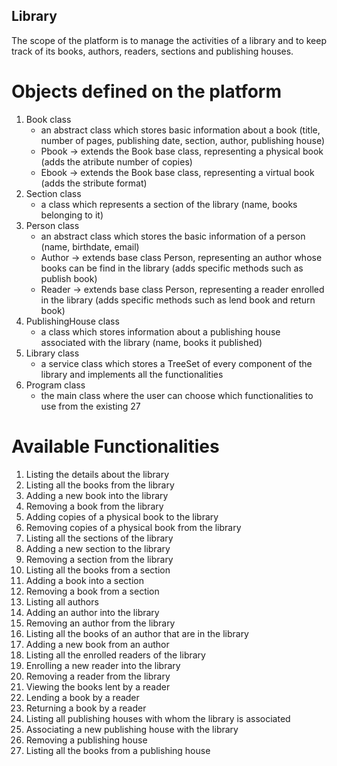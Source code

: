 ## Library
The scope of the platform is to manage the activities of a library and to keep track of its books, authors, readers, sections and publishing houses.

# Objects defined on the platform
1. Book class
   - an abstract class which stores basic information about a book (title, number of pages, publishing date, section, author, publishing house)
   - Pbook -> extends the Book base class, representing a physical book (adds the atribute number of copies)
   - Ebook -> extends the Book base class, representing a virtual book (adds the stribute format)
2. Section class
   - a class which represents a section of the library (name, books belonging to it)
3. Person class
   - an abstract class which stores the basic information of a person (name, birthdate, email)
   - Author -> extends base class Person, representing an author whose books can be find in the library (adds specific methods such as publish book)        
   - Reader -> extends base class Person, representing a reader enrolled in the library (adds specific methods such as lend book and return book)
4. PublishingHouse class
   - a class which stores information about a publishing house associated with the library (name, books it published)
5. Library class
   - a service class which stores a TreeSet of every component of the library and implements all the functionalities
6. Program class
   - the main class where the user can choose which functionalities to use from the existing 27

# Available Functionalities
1. Listing the details about the library
2. Listing all the books from the library
3. Adding a new book into the library
4. Removing a book from the library
5. Adding copies of a physical book to the library
6. Removing copies of a physical book from the library
7. Listing all the sections of the library
8. Adding a new section to the library
9. Removing a section from the library
10. Listing all the books from a section
11. Adding a book into a section
12. Removing a book from a section
13. Listing all authors
14. Adding an author into the library
15. Removing an author from the library
16. Listing all the books of an author that are in the library
17. Adding a new book from an author
18. Listing all the enrolled readers of the library
19. Enrolling a new reader into the library
20. Removing a reader from the library
21. Viewing the books lent by a reader
22. Lending a book by a reader
23. Returning a book by a reader
24. Listing all publishing houses with whom the library is associated
25. Associating a new publishing house with the library
26. Removing a publishing house
27. Listing all the books from a publishing house
